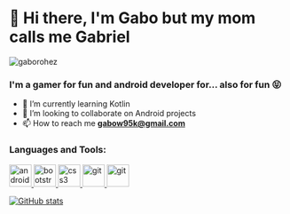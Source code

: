 <h1>👋 Hi there, I'm Gabo but my mom calls me Gabriel</h1>

<p align="left"> <img src="https://komarev.com/ghpvc/?username=gaborohez&label=Profile%20views&color=0e75b6&style=flat" alt="gaborohez" /> </p>

<h3>I'm a gamer for fun and android developer for... also for fun 😝</h3>


- 🌱 I’m currently learning Kotlin
- 👥 I’m looking to collaborate on Android projects
- 📫 How to reach me **gabow95k@gmail.com**



<h3 align="left">Languages and Tools:</h3>
<p align="left"> <a href="https://angular.io" target="_blank" rel="noreferrer"> <img src="https://upload.wikimedia.org/wikipedia/commons/9/95/Android_Studio_Icon_3.6.svg" alt="android_studio" width="40" height="40"/> </a> <a href="https://getbootstrap.com" target="_blank" rel="noreferrer"> <img src="https://logojinni.com/image/logos/java-288.svg" alt="bootstrap" width="40" height="40"/> </a> <a href="https://www.w3schools.com/css/" target="_blank" rel="noreferrer"> <img src="https://seeklogo.com/images/K/kotlin-logo-30C1970B05-seeklogo.com.png" alt="css3" width="40" height="40"/> </a> <a href="https://expressjs.com" target="_blank" rel="noreferrer"> <a href="https://git-scm.com/" target="_blank" rel="noreferrer"> <img src="https://www.vectorlogo.zone/logos/git-scm/git-scm-icon.svg" alt="git" width="40" height="40"/> <a href="https://git-scm.com/" target="_blank" rel="noreferrer"> <img src="https://seeklogo.com/images/A/adobe-photoshop-cc-logo-CBD0AAA3A7-seeklogo.com.png" alt="git" width="40" height="40"/> </p>


![GitHub stats](https://github-readme-stats.vercel.app/api?username=gaborohez&show_icons=true&theme=dracula)
